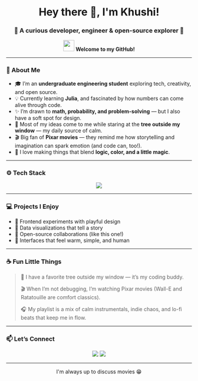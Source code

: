 <h1 align="center">Hey there 👋, I'm Khushi!</h1>
<h3 align="center">🌷 A curious developer, engineer & open-source explorer 🧭</h3>

<p align="center">
  <img src="https://media.giphy.com/media/hvRJCLFzcasrR4ia7z/giphy.gif" width="30">  
  <b>Welcome to my GitHub!</b>
</p>

---

### 🌸 About Me  
- 🎓 I’m an **undergraduate engineering student** exploring tech, creativity, and open source.  
- 💡 Currently learning **Julia**, and fascinated by how numbers can come alive through code.  
- ✨ I’m drawn to **math, probability, and problem-solving** — but I also have a soft spot for design.  
- 🌳 Most of my ideas come to me while staring at the **tree outside my window** — my daily source of calm.  
- 🎬 Big fan of **Pixar movies** — they remind me how storytelling and imagination can spark emotion (and code can, too!).  
- 🌻 I love making things that blend **logic, color, and a little magic**.  

---

### ⚙️ Tech Stack
<p align="center">
  <img src="https://skillicons.dev/icons?i=html,css,js,react,python,julia,git,github,figma,vscode&theme=light" />
</p>

---

### 💻 Projects I Enjoy
- 🌼 Frontend experiments with playful design  
- 🧩 Data visualizations that tell a story  
- 💬 Open-source collaborations (like this one!)  
- 🎨 Interfaces that feel warm, simple, and human  

---
### ☕ Fun Little Things  
> 🌳 I have a favorite tree outside my window — it’s my coding buddy.  
>  
> 🎬 When I’m not debugging, I’m watching Pixar movies (Wall-E and Ratatouille are comfort classics).  
>  
> 🎧 My playlist is a mix of calm instrumentals, indie chaos, and lo-fi beats that keep me in flow.  

---
### 📫 Let’s Connect
<p align="center">
  <a href="https://github.com/khushiiiip" target="_blank"><img src="https://img.shields.io/badge/GitHub-000?style=for-the-badge&logo=github&logoColor=white" /></a>
  <a href="mailto:khushipanghal08@gmail.com"><img src="https://img.shields.io/badge/Email-D14836?style=for-the-badge&logo=gmail&logoColor=white" /></a>
</p>

---
<p align="center">
  I'm always up to discuss movies 😁
</p>


